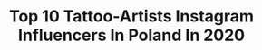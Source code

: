 ---
title: Top 10 Tattoo-Artists Instagram Influencers In Poland In 2020
description: >-
  Find top tattoo-artists Instagram influencers in Poland in 2020. Most popular hashtags: #tattoo #tattooart #polandtattoos #black.
platform: Instagram
hits: 100
text_top: Discover the best Instagram profiles on inBeat.
text_bottom: inBeat holds 100 Instagram influencers like this in Poland for you to connect with.
profiles:
  - username: "aidualkylno"
    fullname: >-
      Klaudia Jóźwiak
    bio: >-
      🎤@mamtalent_tvn 12 💃Dancer/Choreographer 💪Fitness Instructor 💀Tattoo Artist 🍕Dietician 📩 aidualkylno@wp.pl
    location: "Poland"
    followers: 16102
    engagement: 1114
    commentsToLikes: 0.031379
    id: ck8t6yr61f3xl0j78p4y19drf
    verified: false
    hashtags: "#soft, #nails, #black, #love"
  - username: "kraseczka"
    fullname: >-
      Klaudia Kraska
    bio: >-
      make up and tattoo artist 🖤 from Lublin contact : 👉🏼 kraskaklaudia1@gmail.com 👈🏼📩👀 work account : @kraseczkatattoo 👩🏼‍🎨🎨
    location: "Poland"
    followers: 49029
    engagement: 523
    commentsToLikes: 0.018510
    id: ck5bvzkyzkpil0i113w8jpsp4
    verified: false
    hashtags: "#cateringdietetyczny, #lublin, #kreatorniadiet, #dietalublin"
  - username: "zszywka_tattooing"
    fullname: >-
      ▪️Joanna Litwin▪️
    bio: >-
      Owner & Tattoo artist at @blackbear_tattoo_studio ✖️booking closed ✖️zszywkatattoo@gmail.com ✖️No DM
    location: "Poland"
    followers: 56211
    engagement: 250
    commentsToLikes: 0.011939
    id: ck14jz0mfmvvw0i19fss81lsg
    verified: false
    hashtags: "#tattoodo, #tattoo, #graphic, #black"
  - username: "juliaszewczykowska"
    fullname: >-
      Julia Szewczykowska
    bio: >-
      TATTOO ARTIST AND @noir_definition OWNER MAIL ME IF YOU WANT SOME ART
    location: "Poland"
    followers: 73883
    engagement: 272
    commentsToLikes: 0.007067
    id: ck0ud0vgdi2ug0i19tf2yyyh5
    verified: false
    hashtags: "#dotworktattoos, #tattooinspiration, #blackworkers, #balcktattoo"
  - username: "tattoozelenska"
    fullname: >-
      Kateryna Zelenska
    bio: >-
      👩🏻‍🎨Tattoo artist. Watercolor tattoo. Working @dirtylusttattoo Poland.Warszawa
    location: "Poland"
    followers: 73306
    engagement: 169
    commentsToLikes: 0.008630
    id: ck8t15a46ugos0j78wfesw176
    verified: false
    hashtags: "#tattoowatercolor, #ink, #inktattoo, #aqwarelle"
  - username: "marat_gutikov"
    fullname: >-
      Marat Gutikov
    bio: >-
      Tattoo artist Location : Warsaw, Poland 🇵🇱 @artfaktorsms 18 November - 3 December 🇩🇪 🚇 Open for guest spot all over the Europe 🇵🇱🇷🇺🇬🇧
    location: "Poland"
    followers: 32489
    engagement: 88
    commentsToLikes: 0.050601
    id: ck15tt5ynjrpp0i19ab2k8p9y
    verified: false
    hashtags: "#portraittattoos, #freshtattoo, #tattooart, #inkmachines"
  - username: "dariastahp"
    fullname: >-
      ＤＡＲＩＡ ✦ ＳＴＡＨＰ
    bio: >-
      tattoo artist and owner of @aura.bydgoszcz #Bydgoszcz ✦ #Gdańsk 1.07-3.07 Booking - July/August 2020! 📩
    location: "Poland"
    followers: 42782
    engagement: 329
    commentsToLikes: 0.014407
    id: ck5hr41tau8ad0i11oihc7wrh
    verified: false
    hashtags: "#quarantaineart, #hearttattoo, #firetattoo, #geometricart"
  - username: "bemben_tattoo"
    fullname: >-
      Piotr Bemben
    bio: >-
      Co-owner @bluszcz.tattoo 🌙 *BOOKING CLOSED* #TattooArtist PL #DARK & #GRAPHIC 🌙 Kraków
    location: "Poland"
    followers: 41087
    engagement: 465
    commentsToLikes: 0.016508
    id: ck5c6841t4x480i11zoo5e899
    verified: false
    hashtags: "#darkartists, #sleevetattoo, #illustrator, #blackworkerssubmission"
  - username: "james_artink"
    fullname: >-
      💥 𝔗𝔞𝔱𝔱𝔬𝔬 𝔦𝔫𝔣𝔩𝔲𝔢𝔫𝔠𝔢𝔯 💥
    bio: >-
      🎨TATTOO ARTIST 🎨/ @djvicky23 👩‍❤️‍💋‍👨/ 🤴🏻FOUNDER of @nextlevel_tattoo_studio 🎨 POLAND, Wrocław city
    location: "Poland"
    followers: 61148
    engagement: 369
    commentsToLikes: 0.015627
    id: ck5znso7cp2ws0i14jk4scavq
    verified: false
    hashtags: "#tattoovideo, #portraittattoo, #tattoomachine, #sunset"
  - username: "_gralinska"
    fullname: >-
      Maugosia Gralińska ⚡️ Tattoo
    bio: >-
      Working at @prism.warsaw #Warsaw#tattoo#artist Bookings: DM or gralinska.malgosia@gmail.com More info:
    location: "Poland"
    followers: 22017
    engagement: 301
    commentsToLikes: 0.005447
    id: ck5hk65zhhuxw0i117b76b3eq
    verified: false
    hashtags: "#krako, #tattooflashes, #blackflashwork, #drawing"
---